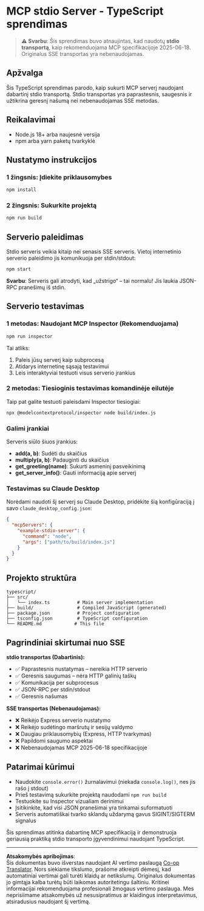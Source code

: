 <!--
CO_OP_TRANSLATOR_METADATA:
{
  "original_hash": "9d799c4a30a8383e0a74af9153262972",
  "translation_date": "2025-08-26T20:15:17+00:00",
  "source_file": "03-GettingStarted/05-stdio-server/solution/typescript/README.md",
  "language_code": "lt"
}
-->
# MCP stdio Server - TypeScript sprendimas

> **⚠️ Svarbu**: Šis sprendimas buvo atnaujintas, kad naudotų **stdio transportą**, kaip rekomenduojama MCP specifikacijoje 2025-06-18. Originalus SSE transportas yra nebenaudojamas.

## Apžvalga

Šis TypeScript sprendimas parodo, kaip sukurti MCP serverį naudojant dabartinį stdio transportą. Stdio transportas yra paprastesnis, saugesnis ir užtikrina geresnį našumą nei nebenaudojamas SSE metodas.

## Reikalavimai

- Node.js 18+ arba naujesnė versija
- npm arba yarn paketų tvarkyklė

## Nustatymo instrukcijos

### 1 žingsnis: Įdiekite priklausomybes

```bash
npm install
```

### 2 žingsnis: Sukurkite projektą

```bash
npm run build
```

## Serverio paleidimas

Stdio serveris veikia kitaip nei senasis SSE serveris. Vietoj internetinio serverio paleidimo jis komunikuoja per stdin/stdout:

```bash
npm start
```

**Svarbu**: Serveris gali atrodyti, kad „užstrigo“ – tai normalu! Jis laukia JSON-RPC pranešimų iš stdin.

## Serverio testavimas

### 1 metodas: Naudojant MCP Inspector (Rekomenduojama)

```bash
npm run inspector
```

Tai atliks:
1. Paleis jūsų serverį kaip subprocesą
2. Atidarys internetinę sąsają testavimui
3. Leis interaktyviai testuoti visus serverio įrankius

### 2 metodas: Tiesioginis testavimas komandinėje eilutėje

Taip pat galite testuoti paleisdami Inspector tiesiogiai:

```bash
npx @modelcontextprotocol/inspector node build/index.js
```

### Galimi įrankiai

Serveris siūlo šiuos įrankius:

- **add(a, b)**: Sudėti du skaičius
- **multiply(a, b)**: Padauginti du skaičius  
- **get_greeting(name)**: Sukurti asmeninį pasveikinimą
- **get_server_info()**: Gauti informaciją apie serverį

### Testavimas su Claude Desktop

Norėdami naudoti šį serverį su Claude Desktop, pridėkite šią konfigūraciją į savo `claude_desktop_config.json`:

```json
{
  "mcpServers": {
    "example-stdio-server": {
      "command": "node",
      "args": ["path/to/build/index.js"]
    }
  }
}
```

## Projekto struktūra

```
typescript/
├── src/
│   └── index.ts          # Main server implementation
├── build/                # Compiled JavaScript (generated)
├── package.json          # Project configuration
├── tsconfig.json         # TypeScript configuration
└── README.md            # This file
```

## Pagrindiniai skirtumai nuo SSE

**stdio transportas (Dabartinis):**
- ✅ Paprastesnis nustatymas – nereikia HTTP serverio
- ✅ Geresnis saugumas – nėra HTTP galinių taškų
- ✅ Komunikacija per subprocesus
- ✅ JSON-RPC per stdin/stdout
- ✅ Geresnis našumas

**SSE transportas (Nebenaudojamas):**
- ❌ Reikėjo Express serverio nustatymo
- ❌ Reikėjo sudėtingo maršrutų ir sesijų valdymo
- ❌ Daugiau priklausomybių (Express, HTTP tvarkymas)
- ❌ Papildomi saugumo aspektai
- ❌ Nebenaudojamas MCP 2025-06-18 specifikacijoje

## Patarimai kūrimui

- Naudokite `console.error()` žurnalavimui (niekada `console.log()`, nes jis rašo į stdout)
- Prieš testavimą sukurkite projektą naudodami `npm run build`
- Testuokite su Inspector vizualiam derinimui
- Įsitikinkite, kad visi JSON pranešimai yra tinkamai suformatuoti
- Serveris automatiškai tvarko sklandų uždarymą gavus SIGINT/SIGTERM signalus

Šis sprendimas atitinka dabartinę MCP specifikaciją ir demonstruoja geriausią praktiką stdio transporto įgyvendinimui naudojant TypeScript.

---

**Atsakomybės apribojimas**:  
Šis dokumentas buvo išverstas naudojant AI vertimo paslaugą [Co-op Translator](https://github.com/Azure/co-op-translator). Nors siekiame tikslumo, prašome atkreipti dėmesį, kad automatiniai vertimai gali turėti klaidų ar netikslumų. Originalus dokumentas jo gimtąja kalba turėtų būti laikomas autoritetingu šaltiniu. Kritinei informacijai rekomenduojama profesionali žmogaus vertimo paslauga. Mes neprisiimame atsakomybės už nesusipratimus ar klaidingus interpretavimus, atsiradusius naudojant šį vertimą.